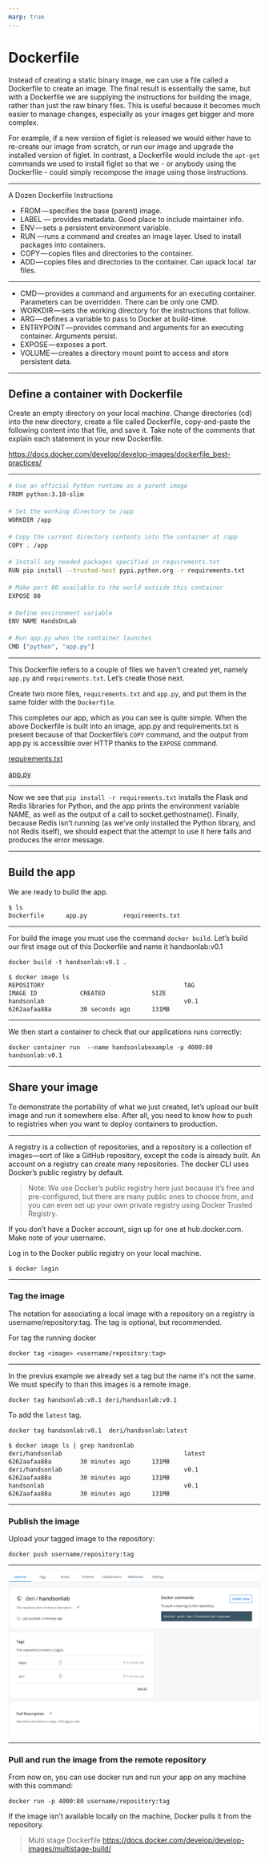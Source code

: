 ```yaml
---
marp: true
---
```


# Dockerfile

Instead of creating a static binary image, we can use a file called a Dockerfile to create an image.
The final result is essentially the same, but with a Dockerfile we are supplying the instructions for building the image, rather than just the raw binary files.
This is useful because it becomes much easier to manage changes, especially as your images get bigger and more complex.

For example, if a new version of figlet is released we would either have to re-create our image from scratch, or run our image and upgrade the installed version of figlet.
In contrast, a Dockerfile would include the `apt-get` commands we used to install figlet so that we - or anybody using the Dockerfile - could simply recompose the image using those instructions.

---

A Dozen Dockerfile Instructions

- FROM — specifies the base (parent) image.
- LABEL — provides metadata. Good place to include maintainer info.
- ENV — sets a persistent environment variable.
- RUN —runs a command and creates an image layer. Used to install packages into containers.
- COPY — copies files and directories to the container.
- ADD — copies files and directories to the container. Can upack local .tar files.

---

- CMD — provides a command and arguments for an executing container. Parameters can be overridden. There can be only one CMD.
- WORKDIR — sets the working directory for the instructions that follow.
- ARG — defines a variable to pass to Docker at build-time.
- ENTRYPOINT — provides command and arguments for an executing container. Arguments persist.
- EXPOSE — exposes a port.
- VOLUME — creates a directory mount point to access and store persistent data.

---

## Define a container with Dockerfile

Create an empty directory on your local machine. Change directories (cd) into the new directory, create a file called Dockerfile, copy-and-paste the following content into that file, and save it. Take note of the comments that explain each statement in your new Dockerfile.

https://docs.docker.com/develop/develop-images/dockerfile_best-practices/

---

```bash
# Use an official Python runtime as a parent image
FROM python:3.10-slim

# Set the working directory to /app
WORKDIR /app

# Copy the current directory contents into the container at /app
COPY . /app

# Install any needed packages specified in requirements.txt
RUN pip install --trusted-host pypi.python.org -r requirements.txt

# Make port 80 available to the world outside this container
EXPOSE 80

# Define environment variable
ENV NAME HandsOnLab

# Run app.py when the container launches
CMD ["python", "app.py"]
```

---

This Dockerfile refers to a couple of files we haven’t created yet, namely `app.py` and `requirements.txt`. Let’s create those next.

Create two more files, `requirements.txt` and `app.py`, and put them in the same folder with the `Dockerfile`.

This completes our app, which as you can see is quite simple.
When the above Dockerfile is built into an image, app.py and requirements.txt is present because of that Dockerfile’s `COPY` command, and the output from app.py is accessible over HTTP thanks to the `EXPOSE` command.

[requirements.txt](04-example/requirements.txt)

[app.py](04-example/app.py)

---

Now we see that `pip install -r requirements.txt` installs the Flask and Redis libraries for Python, and the app prints the environment variable NAME, as well as the output of a call to socket.gethostname().
Finally, because Redis isn’t running (as we’ve only installed the Python library, and not Redis itself), we should expect that the attempt to use it here fails and produces the error message.

---

## Build the app

We are ready to build the app.

```
$ ls
Dockerfile		app.py			requirements.txt
```

---

For build the image you must use the command `docker build`.
Let’s build our first image out of this Dockerfile and name it handsonlab:v0.1

```
docker build -t handsonlab:v0.1 .
```

```
$ docker image ls
REPOSITORY                                       TAG                 IMAGE ID            CREATED             SIZE
handsonlab                                       v0.1                6262aafaa88a        30 seconds ago      131MB
```

---

We then start a container to check that our applications runs correctly:

```
docker container run  --name handsonlabexample -p 4000:80 handsonlab:v0.1
```

---

## Share your image

To demonstrate the portability of what we just created, let’s upload our built image and run it somewhere else.
After all, you need to know how to push to registries when you want to deploy containers to production.

---

A registry is a collection of repositories, and a repository is a collection of images—sort of like a GitHub repository, except the code is already built.
An account on a registry can create many repositories. The docker CLI uses Docker’s public registry by default.

> Note: We use Docker’s public registry here just because it’s free and pre-configured, but there are many public ones to choose from, and you can even set up your own private registry using Docker Trusted Registry.

If you don’t have a Docker account, sign up for one at hub.docker.com. Make note of your username.

Log in to the Docker public registry on your local machine.

```
$ docker login
```

---

### Tag the image

The notation for associating a local image with a repository on a registry is username/repository:tag. The tag is optional, but recommended.

For tag the running docker

```
docker tag <image> <username/repository:tag>
```

---

In the previus example we already set a tag but the name it's not the same.
We must specify to than this images is a remote image.

```
docker tag handsonlab:v0.1 deri/handsonlab:v0.1
```

To add the `latest` tag.

```
docker tag handsonlab:v0.1  deri/handsonlab:latest
```

```
$ docker image ls | grep handsonlab
deri/handsonlab                                  latest              6262aafaa88a        30 minutes ago      131MB
deri/handsonlab                                  v0.1                6262aafaa88a        30 minutes ago      131MB
handsonlab                                       v0.1                6262aafaa88a        30 minutes ago      131MB
```

---

### Publish the image

Upload your tagged image to the repository:

```
docker push username/repository:tag
```

---

![](images/03-hub.png)

---

### Pull and run the image from the remote repository

From now on, you can use docker run and run your app on any machine with this command:

```
docker run -p 4000:80 username/repository:tag
```

If the image isn’t available locally on the machine, Docker pulls it from the repository.

> Multi stage Dockerfile
> https://docs.docker.com/develop/develop-images/multistage-build/
